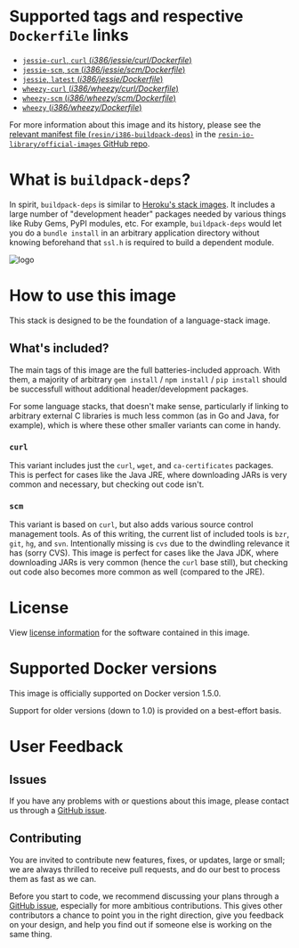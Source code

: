 # Supported tags and respective `Dockerfile` links

-	[`jessie-curl`, `curl` (*i386/jessie/curl/Dockerfile*)](https://github.com/resin-io-library/buildpack-deps/blob/589f9d4f010bd96b5a1d83f2fed0ef54a5055b3f/i386/jessie/curl/Dockerfile)
-	[`jessie-scm`, `scm` (*i386/jessie/scm/Dockerfile*)](https://github.com/resin-io-library/buildpack-deps/blob/589f9d4f010bd96b5a1d83f2fed0ef54a5055b3f/i386/jessie/scm/Dockerfile)
-	[`jessie`, `latest` (*i386/jessie/Dockerfile*)](https://github.com/resin-io-library/buildpack-deps/blob/589f9d4f010bd96b5a1d83f2fed0ef54a5055b3f/i386/jessie/Dockerfile)
-	[`wheezy-curl` (*i386/wheezy/curl/Dockerfile*)](https://github.com/resin-io-library/buildpack-deps/blob/589f9d4f010bd96b5a1d83f2fed0ef54a5055b3f/i386/wheezy/curl/Dockerfile)
-	[`wheezy-scm` (*i386/wheezy/scm/Dockerfile*)](https://github.com/resin-io-library/buildpack-deps/blob/589f9d4f010bd96b5a1d83f2fed0ef54a5055b3f/i386/wheezy/scm/Dockerfile)
-	[`wheezy` (*i386/wheezy/Dockerfile*)](https://github.com/resin-io-library/buildpack-deps/blob/589f9d4f010bd96b5a1d83f2fed0ef54a5055b3f/i386/wheezy/Dockerfile)

For more information about this image and its history, please see the [relevant manifest file (`resin/i386-buildpack-deps`)](https://github.com/resin-io-library/official-images/blob/master/library/i386-buildpack-deps) in the [`resin-io-library/official-images` GitHub repo](https://github.com/resin-io-library/official-images).

# What is `buildpack-deps`?

In spirit, `buildpack-deps` is similar to [Heroku's stack images](https://github.com/heroku/stack-images/blob/master/bin/cedar.sh). It includes a large number of "development header" packages needed by various things like Ruby Gems, PyPI modules, etc. For example, `buildpack-deps` would let you do a `bundle install` in an arbitrary application directory without knowing beforehand that `ssl.h` is required to build a dependent module.

![logo](https://raw.githubusercontent.com/resin-io-library/docs/master/i386-buildpack-deps/logo.png)

# How to use this image

This stack is designed to be the foundation of a language-stack image.

## What's included?

The main tags of this image are the full batteries-included approach. With them, a majority of arbitrary `gem install` / `npm install` / `pip install` should be successfull without additional header/development packages.

For some language stacks, that doesn't make sense, particularly if linking to arbitrary external C libraries is much less common (as in Go and Java, for example), which is where these other smaller variants can come in handy.

### `curl`

This variant includes just the `curl`, `wget`, and `ca-certificates` packages. This is perfect for cases like the Java JRE, where downloading JARs is very common and necessary, but checking out code isn't.

### `scm`

This variant is based on `curl`, but also adds various source control management tools. As of this writing, the current list of included tools is `bzr`, `git`, `hg`, and `svn`. Intentionally missing is `cvs` due to the dwindling relevance it has (sorry CVS). This image is perfect for cases like the Java JDK, where downloading JARs is very common (hence the `curl` base still), but checking out code also becomes more common as well (compared to the JRE).

# License

View [license information](https://www.debian.org/social_contract#guidelines) for the software contained in this image.

# Supported Docker versions

This image is officially supported on Docker version 1.5.0.

Support for older versions (down to 1.0) is provided on a best-effort basis.

# User Feedback

## Issues

If you have any problems with or questions about this image, please contact us through a [GitHub issue](https://github.com/resin-io-library/buildpack-deps/issues).

## Contributing

You are invited to contribute new features, fixes, or updates, large or small; we are always thrilled to receive pull requests, and do our best to process them as fast as we can.

Before you start to code, we recommend discussing your plans through a [GitHub issue](https://github.com/resin-io-library/buildpack-deps/issues), especially for more ambitious contributions. This gives other contributors a chance to point you in the right direction, give you feedback on your design, and help you find out if someone else is working on the same thing.
